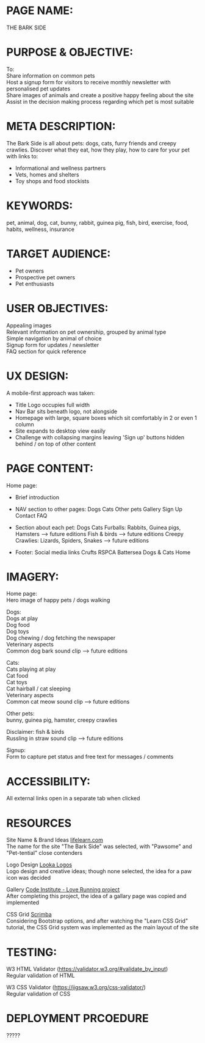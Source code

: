 # PAGE NAME:  
THE BARK SIDE

# PURPOSE & OBJECTIVE:  
To:  
Share information on common pets  
Host a signup form for visitors to receive monthly newsletter with personalised pet updates  
Share images of animals and create a positive happy feeling about the site  
Assist in the decision making process regarding which pet is most suitable

# META DESCRIPTION:  
The Bark Side is all about pets: dogs, cats, furry friends and creepy crawlies. Discover what they eat, how they play, how to care for your pet with links to:  
* Informational and wellness partners  
* Vets, homes and shelters
* Toy shops and food stockists

# KEYWORDS:  
pet, animal, dog, cat, bunny, rabbit, guinea pig, fish, bird, exercise, food, habits, wellness, insurance

# TARGET AUDIENCE:  
- Pet owners
- Prospective pet owners
- Pet enthusiasts

# USER OBJECTIVES:  
Appealing images  
Relevant information on pet ownership, grouped by animal type  
Simple navigation by animal of choice  
Signup form for updates / newsletter  
FAQ section for quick reference

# UX DESIGN:  
A mobile-first approach was taken:  
* Title Logo occupies full width
* Nav Bar sits beneath logo, not alongside
* Homepage with large, square boxes which sit comfortably in 2 or even 1 column
* Site expands to desktop view easily
* Challenge with collapsing margins leaving 'Sign up' buttons hidden behind / on top of other content
	
# PAGE CONTENT:  
Home page:  
* Brief introduction
* NAV section to other pages:
Dogs
Cats
Other pets
Gallery
Sign Up
Contact
FAQ

* Section about each pet:
Dogs
Cats
Furballs: Rabbits, Guinea pigs, Hamsters	-->	future editions
Fish & birds					-->	future editions
Creepy Crawlies: Lizards, Spiders, Snakes	--> 	future editions

* Footer:
Social media links
Crufts
RSPCA
Battersea Dogs & Cats Home
			
# IMAGERY:
Home page:  
Hero image of happy pets / dogs walking

Dogs:  
Dogs at play  
Dog food  
Dog toys  
Dog chewing / dog fetching the newspaper  
Veterinary aspects  
Common dog bark sound clip               --> future editions

Cats:  
Cats playing at play  
Cat food  
Cat toys  
Cat hairball / cat sleeping  
Veterinary aspects  
Common cat meow sound clip              --> future editions

Other pets:  
bunny, guinea pig, hamster, creepy crawlies  

Disclaimer: fish & birds  
Russling in straw sound clip            --> future editions
	
Signup:  
Form to capture pet status and free text for messages / comments

# ACCESSIBILITY:  
All external links open in a separate tab when clicked

# RESOURCES
Site Name & Brand Ideas [lifelearn.com](https://www.lifelearn.com/2016/02/24/the-jumbo-reference-list-of-pet-puns/)  
The name for the site "The Bark Side" was selected, with "Pawsome" and "Pet-tential" close contenders

Logo Design [Looka Logos](https://looka.com/editor/144159302)  
Logo design and creative ideas; though none selected, the idea for a paw icon was decided

Gallery [Code Institute - Love Running project](https://learn.codeinstitute.net/dashboard)  
After completing this project, the idea of a gallary page was copied and implemented
   	
CSS Grid [Scrimba](https://scrimba.com/learn/cssgrid)  
Considering Bootstrap options, and after watching the "Learn CSS Grid" tutorial, the CSS Grid system was implemented as the main layout of the site  

# TESTING:  
W3 HTML Validator (https://validator.w3.org/#validate_by_input)  
Regular validation of HTML  
  
W3 CSS Validator (https://jigsaw.w3.org/css-validator/)  
Regular validation of CSS  

# DEPLOYMENT PRCOEDURE  
?????
